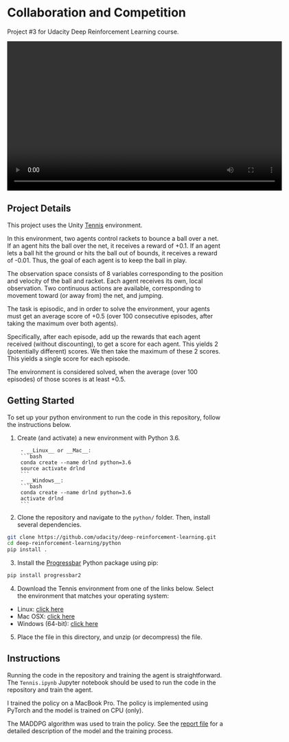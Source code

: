 # Collaboration and Competition
Project #3 for Udacity Deep Reinforcement Learning course.

<video src="tennis.mp4" width="640" height="348" controls preload></video>

## Project Details

This project uses the Unity [Tennis](https://github.com/Unity-Technologies/ml-agents/blob/master/docs/Learning-Environment-Examples.md#tennis) environment.

In this environment, two agents control rackets to bounce a ball over a net. If an agent hits the ball over the net, it receives a reward of +0.1. If an agent lets a ball hit the ground or hits the ball out of bounds, it receives a reward of -0.01. Thus, the goal of each agent is to keep the ball in play.

The observation space consists of 8 variables corresponding to the position and velocity of the ball and racket. Each agent receives its own, local observation. Two continuous actions are available, corresponding to movement toward (or away from) the net, and jumping.

The task is episodic, and in order to solve the environment, your agents must get an average score of +0.5 (over 100 consecutive episodes, after taking the maximum over both agents).

Specifically, after each episode, add up the rewards that each agent received (without discounting), to get a score for each agent. This yields 2 (potentially different) scores. We then take the maximum of these 2 scores. This yields a single score for each episode.

The environment is considered solved, when the average (over 100 episodes) of those scores is at least +0.5.

## Getting Started
To set up your python environment to run the code in this repository, follow the instructions below.

1. Create (and activate) a new environment with Python 3.6.

        - __Linux__ or __Mac__:
        ```bash
        conda create --name drlnd python=3.6
        source activate drlnd
        ```
        - __Windows__:
        ```bash
        conda create --name drlnd python=3.6
        activate drlnd
        ```

2. Clone the repository and navigate to the `python/` folder.  Then, install several dependencies.
```bash
git clone https://github.com/udacity/deep-reinforcement-learning.git
cd deep-reinforcement-learning/python
pip install .
```

3. Install the [Progressbar](https://pypi.org/project/progressbar2/) Python package using pip:
```bash
pip install progressbar2
```

4. Download the Tennis environment from one of the links below.  Select the environment that matches your operating system:

  - Linux: [click here](https://s3-us-west-1.amazonaws.com/udacity-drlnd/P3/Tennis/Tennis_Linux.zip)
  - Mac OSX: [click here](https://s3-us-west-1.amazonaws.com/udacity-drlnd/P3/Tennis/Tennis.app.zip)
  - Windows (64-bit): [click here](https://s3-us-west-1.amazonaws.com/udacity-drlnd/P3/Tennis/Tennis_Windows_x86_64.zip)


5. Place the file in this directory, and unzip (or decompress) the file.

## Instructions
Running the code in the repository and training the agent is straightforward. The `Tennis.ipynb` Jupyter notebook should be used to run the code in the repository and train the agent.

I trained the policy on a MacBook Pro. The policy is implemented using PyTorch and the model is trained on CPU (only).

The MADDPG algorithm was used to train the policy. See the [report file](file:///Report.pdf) for a detailed description of the model and the training process.
